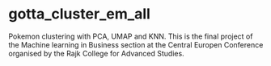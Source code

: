 # gotta_cluster_em_all
Pokemon clustering with PCA, UMAP and KNN. This is the final project of the Machine learning in Business section at the Central Europen Conference organised by the Rajk College for Advanced Studies. 

